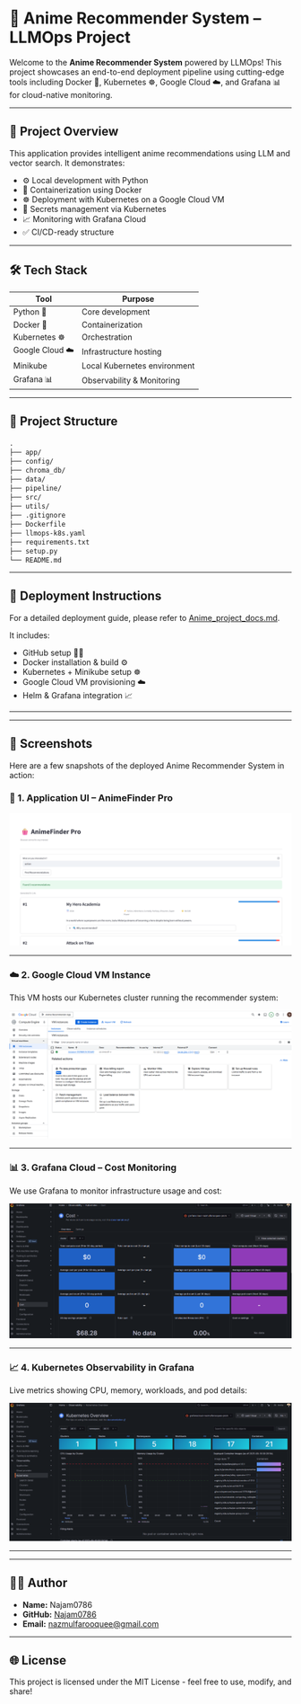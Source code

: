 # 🎌 Anime Recommender System – LLMOps Project

Welcome to the **Anime Recommender System** powered by LLMOps! This project showcases an end-to-end deployment pipeline using cutting-edge tools including Docker 🐳, Kubernetes ☸️, Google Cloud ☁️, and Grafana 📊 for cloud-native monitoring.

---

## 🚀 Project Overview

This application provides intelligent anime recommendations using LLM and vector search. It demonstrates:

- ⚙️ Local development with Python
- 🐳 Containerization using Docker
- ☸️ Deployment with Kubernetes on a Google Cloud VM
- 🔐 Secrets management via Kubernetes
- 📈 Monitoring with Grafana Cloud
- ✅ CI/CD-ready structure

---

## 🛠️ Tech Stack

| Tool        | Purpose                            |
|-------------|------------------------------------|
| Python 🐍   | Core development                    |
| Docker 🐳   | Containerization                    |
| Kubernetes ☸️ | Orchestration                      |
| Google Cloud ☁️ | Infrastructure hosting          |
| Minikube    | Local Kubernetes environment       |
| Grafana 📊  | Observability & Monitoring          |

---

## 📂 Project Structure

```
.
├── app/
├── config/
├── chroma_db/
├── data/
├── pipeline/
├── src/
├── utils/
├── .gitignore
├── Dockerfile
├── llmops-k8s.yaml
├── requirements.txt
├── setup.py
└── README.md
```

---

## 🚧 Deployment Instructions

For a detailed deployment guide, please refer to [Anime_project_docs.md](Anime_project_docs.md).

It includes:

- GitHub setup 🧑‍💻
- Docker installation & build ⚙️
- Kubernetes + Minikube setup ☸️
- Google Cloud VM provisioning ☁️
- Helm & Grafana integration 📈

---

---

## 📸 Screenshots

Here are a few snapshots of the deployed Anime Recommender System in action:

### 🎯 1. Application UI – AnimeFinder Pro

![AnimeFinder Pro UI](assets/animefinder-ui.png)

---

### ☁️ 2. Google Cloud VM Instance

This VM hosts our Kubernetes cluster running the recommender system:

![Google Cloud VM Instance](assets/gcp-vm-instance.png)

---

### 📊 3. Grafana Cloud – Cost Monitoring

We use Grafana to monitor infrastructure usage and cost:

![Grafana Cost Monitoring](assets/grafana-cost.png)

---

### 📈 4. Kubernetes Observability in Grafana

Live metrics showing CPU, memory, workloads, and pod details:

![Grafana Kubernetes Monitoring](assets/grafana-k8s.png)

---

---


## 👨‍💻 Author

- **Name:** Najam0786
- **GitHub:** [Najam0786](https://github.com/Najam0786)
- **Email:** [nazmulfarooquee@gmail.com](mailto:nazmulfarooquee@gmail.com)

---

## 🌐 License

This project is licensed under the MIT License - feel free to use, modify, and share!